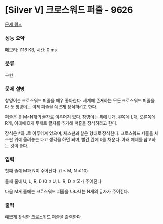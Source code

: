 # [Silver V] 크로스워드 퍼즐 - 9626 

[문제 링크](https://www.acmicpc.net/problem/9626) 

### 성능 요약

메모리: 1116 KB, 시간: 0 ms

### 분류

구현

### 문제 설명

<p>창영이는 크로스워드 퍼즐을 매우 좋아한다. 세계에 존재하는 모든 크로스워드 퍼즐을 다 푼 창영이는 이제 퍼즐을 예쁘게 장식하려고 한다.</p>

<p>퍼즐은 총 M×N개의 글자로 이루어져 있다. 창영이는 위에 U개, 왼쪽에 L개, 오른쪽에 R개, 아래에 D개 두께로 글자를 추가해 퍼즐을 장식하려고 한다.</p>

<p>장식은 #와 .로 이루어져 있으며, 체스판과 같은 형태로 장식한다. 크로스워드 퍼즐을 체스판 위에 올려놓는 다고 생각을 하면 되며, 빨간 칸에 #를 채운다. 아래 예제를 참고하는 것이 좋다.</p>

### 입력 

 <p>첫째 줄에 M과 N이 주어진다. (1 ≤ M, N ≤ 10)</p>

<p>둘째 줄에 U, L, R, D (0 ≤ U, L, R, D ≤ 5)가 주어진다.</p>

<p>다음 M개 줄에는 크로스워드 퍼즐을 나타내는 N개의 글자가 주어진다.</p>

### 출력 

 <p>예쁘게 장식한 크로스워드 퍼즐을 출력한다.</p>

